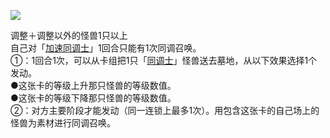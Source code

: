 ![](https://cdn.233.momobako.com/ygopro/pics/37675907.jpg!half)

调整＋调整以外的怪兽1只以上  
自己对「[加速同调士](https://ygocdb.com/?search=%E5%8A%A0%E9%80%9F%E5%90%8C%E8%B0%83%E5%A3%AB)」1回合只能有1次同调召唤。  
①：1回合1次，可以从卡组把1只「[同调士](https://ygocdb.com/?search=%E5%90%8C%E8%B0%83%E5%A3%AB)」怪兽送去墓地，从以下效果选择1个发动。  
●这张卡的等级上升那只怪兽的等级数值。  
●这张卡的等级下降那只怪兽的等级数值。  
②：对方主要阶段才能发动（同一连锁上最多1次）。用包含这张卡的自己场上的怪兽为素材进行同调召唤。

